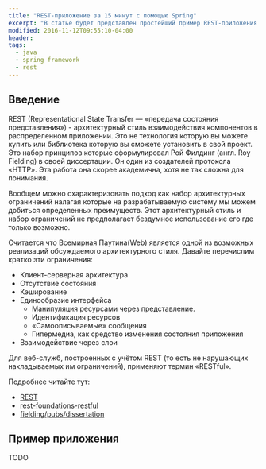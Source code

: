 ```yaml
---
title: "REST-приложение за 15 минут с помощью Spring"
excerpt: "В статье будет представлен простейший пример REST-приложения с использованием Spring"
modified: 2016-11-12T09:55:10-04:00
header:
tags: 
  - java
  - spring framework
  - rest
---
```


## Введение
REST (Representational State Transfer — «передача состояния представления») - архитектурный стиль
взаимодействия компонентов в распределенном приложении. Это не технология которую вы можете купить или
библиотека которую вы сможете установить в свой проект. Это набор принципов которые сформулировал
Рой Филдинг (англ. Roy Fielding) в своей диссертации. Он один из создателей протокола «HTTP». 
Эта работа она скорее академична, хотя не так сложна для понимания. 

Вообщем можно охарактеризовать подход как набор архитектурных ограничений налагая которые на разрабатываемую 
систему мы можем добиться определенных преимуществ. Этот архитектурный стиль и набор ограничений
не предполагает бездумное использование его где только возможно.

Считается что Всемирная Паутина(Web) является одной из возможных реализаций обсуждаемого архитектурного стиля.
Давайте перечислим кратко эти ограничения:

 * Клиент-серверная архитектура
 * Отсутствие состояния
 * Кэширование
 * Единообразие интерфейса
   - Манипуляция ресурсами через представление. 
   - Идентификация ресурсов
   - «Самоописываемые» сообщения
   - Гипермедиа, как средство изменения состояния приложения
 * Взаимодействие через слои

Для веб-служб, построенных с учётом REST (то есть не нарушающих накладываемых им ограничений), применяют термин «RESTful».

Подробнее читайте тут:
 
 * [REST](https://ru.wikipedia.org/wiki/REST)
 * [rest-foundations-restful](https://dzone.com/refcardz/rest-foundations-restful)
 * [fielding/pubs/dissertation](http://www.ics.uci.edu/~fielding/pubs/dissertation/top.htm)

## Пример приложения

TODO
